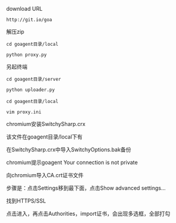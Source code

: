 download URL
```
http://git.io/goa
```
解压zip 
```
cd goagent目录/local

python proxy.py
```
另起终端
```
cd goagent目录/server

python uploader.py

cd goagent目录/local

vim proxy.ini
```
chromium安装SwitchySharp.crx

该文件在goagent目录/local下有

在SwitchySharp.crx中导入SwitchyOptions.bak备份

chromium提示goagent Your connection is not private

向chromium导入CA.crt证书文件

步骤是：点击Settings移到最下面，点击Show advanced settings...

找到HTTPS/SSL

点击进入，再点击Authorities，import证书，会出现多选框，全部打勾
